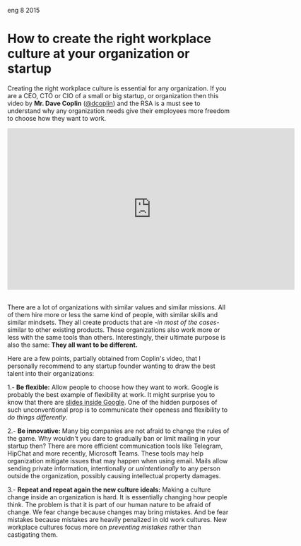 <permalink>eng</permalink>
<month>8</month>
<year>2015</year>

# How to create the right workplace culture at your organization or startup

Creating the right workplace culture is essential for any organization. If you are a CEO, CTO or CIO of a small or big startup, or organization then this video by **Mr. Dave Coplin** ([@dcoplin](https://twitter.com/dcoplin)) and the RSA is a must see to understand why any organization needs give their employees more freedom to choose how they want to work.

<div class="text-center"><iframe width="650" height="366" src="https://www.youtube.com/embed/G11t6XAIce0" frameborder="0" allowfullscreen></iframe></div>

<br/>

There are a lot of organizations with similar values and similar missions. All of them hire more or less the same kind of people, with similar skills and similar mindsets. They all create products that are *-in most of the cases-* similar to other existing products. These organizations also work more or less with the same tools than others. Interestingly, their ultimate purpose is also the same: **They all want to be different.**

Here are a few points, partially obtained from Coplin's video, that I personally recommend to any startup founder wanting to draw the best talent into their organizations:

 1.- **Be flexible:** Allow people to choose how they want to work. Google is probably the best example of flexibility at work. It might surprise you to know that there are [slides inside Google](https://www.businessinsider.com/googles-office-slides-2012-5). One of the hidden purposes of such unconventional prop is to communicate their openess and flexibility to *do things differently*.
 
 2.- **Be innovative:** Many big companies are not afraid to change the rules of the game. Why wouldn't you dare to gradually ban or limit mailing in your startup then? There are more efficient communication tools like Telegram, HipChat and more recently, Microsoft Teams. These tools may help organization mitigate issues that may happen when using email. Mails allow sending private information, intentionally *or unintentionally* to any person outside the organization, possibly causing intellectual property damages.
 
 3.- **Repeat and repeat again the new culture ideals:** Making a culture change inside an organization is hard. It is essentially changing how people think. The problem is that it is part of our human nature to be afraid of change. We fear change because changes may bring mistakes. And be fear mistakes because mistakes are heavily penalized in old work cultures. New workplace cultures focus more on *preventing mistakes* rather than castigating them.


